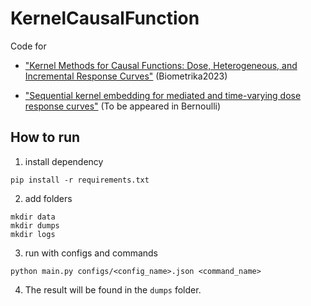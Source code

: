 # KernelCausalFunction 

Code for 

- ["Kernel Methods for Causal Functions: Dose, Heterogeneous, and Incremental Response Curves"](https://academic.oup.com/biomet/advance-article-abstract/doi/10.1093/biomet/asad042/7219715?redirectedFrom=fulltext) (Biometrika2023) 

- ["Sequential kernel embedding for mediated and
time-varying dose response curves"](https://arxiv.org/pdf/2111.03950) (To be appeared in Bernoulli)

## How to run

1. install dependency
```commandline
pip install -r requirements.txt
```

2. add folders
```commandline
mkdir data
mkdir dumps
mkdir logs
```

3. run with configs and commands
```commandline
python main.py configs/<config_name>.json <command_name>
```

4. The result will be found in the `dumps` folder.